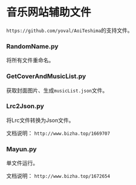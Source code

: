 # 音乐网站辅助文件

`https://github.com/yoval/AoiTeshima`的支持文件。

### RandomName.py
将所有文件重命名。

### GetCoverAndMusicList.py
获取封面图片、生成`musicList.json`文件。

### Lrc2Json.py
将Lrc文件转换为Json文件。

文档说明：
`http://www.bizha.top/1669707`

### Mayun.py
单文件运行。

文档说明：
`http://www.bizha.top/1672654`








